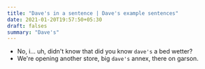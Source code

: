 ```yaml
---
title: "Dave's in a sentence | Dave's example sentences"
date: 2021-01-20T19:57:50+05:30
draft: falses
summary: "Dave's"
---
```

- No, i... uh, didn't know that did you know `dave's` a bed wetter?
- We're opening another store, big `dave's` annex, there on garson.
                 
